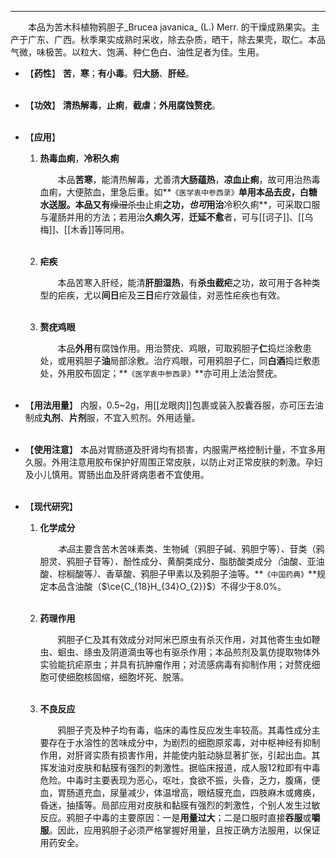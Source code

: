 ---

&emsp;&emsp;本品为苦木科植物鸦胆子_Brucea javanica_ (L.) Merr. 的干燥成熟果实。主产于广东、广西。秋季果实成熟时采收，除去杂质，晒干，除去果壳，取仁。本品气微，味极苦。以粒大、饱满、种仁色白、油性足者为佳。生用。

- 【**药性**】
	**苦**，**寒**；**有小毒**。**归大肠**、**肝经**。<br></br>

- 【**功效**】
	**清热解毒**，**止痢**，**截虐**；**外用腐蚀赘疣**。<br></br>

- 【**应用**】
	1. **热毒血痢**，**冷积久痢**
		
		&emsp;&emsp;本品**苦寒**，能清热解毒，尤善清**大肠蕴热**，**凉血止痢**，故可用治热毒血痢，大便脓血，里急后重。如**`《医学衷中参西录》`**单用本品去皮，**白糖**水送服。本品又有**~~燥湿杀虫~~止痢**之功，<dfn>也可</dfn>用治**冷积久痢**，可采取口服与灌肠并用的方法；若用治**久痢久泻**，**迁延不愈**者，可与[[诃子]]、[[乌梅]]、[[木香]]等同用。<br></br>
	
	2. **疟疾**
		
		&emsp;&emsp;本品苦寒入肝经，能清**肝胆湿热**，有**杀虫截疟**之功，故可用于各种类型的疟疾，尤以**间日**疟及**三日**疟疗效最佳，对恶性疟疾也有效。<br></br>
	
	3. **赘疣鸡眼**
		
		&emsp;&emsp;本品**外用**有腐蚀作用。用治赘疣、鸡眼，可取鸦胆子**仁**捣烂涂敷患处，或用鸦胆子**油**局部涂敷。治疗鸡眼，可用鸦胆子仁，同**白酒**捣烂敷患处，外用胶布固定；**`《医学衷中参西录》`**亦可用上法治赘疣。<br></br>

- 【**用法用量**】
	内服，0.5~2g，用[[龙眼肉]]包裹或装入胶囊吞服，亦可压去油制成**丸剂**、**片剂**服，不宜入煎剂。外用适量。<br></br>

- 【**使用注意**】
	本品对胃肠道及肝肾均有损害，内服需严格控制计量，不宜多用久服。外用注意用胶布保护好周围正常皮肤，以防止对正常皮肤的刺激。孕妇及小儿慎用。胃肠出血及肝肾病患者不宜使用。<br></br>

- 【**现代研究**】
	1. **化学成分**
		
		&emsp;&emsp;<dfn>本品</dfn>主要含苦木苦味素类<dfn>、</dfn>生物碱（鸦胆子碱、鸦胆宁等）<dfn>、</dfn>苷类（鸦胆灵、鸦胆子苷等）<dfn>、</dfn>酚性成分<dfn>、</dfn>黄酮类成分<dfn>、</dfn>脂肪酸类成分<dfn>（</dfn>油酸、亚油酸<dfn>、</dfn>棕榈酸等<dfn>）、</dfn>香草酸<dfn>、</dfn>鸦胆子甲素以及鸦胆子油等。**`《中国药典》`**规定本品含油酸（$\ce{C_{18}H_{34}O_{2}}$）不得少于8.0%。<br></br>
	
	2. **药理作用**
		
		&emsp;&emsp;鸦胆子仁及其有效成分对阿米巴原虫有杀灭作用<dfn>，</dfn>对其他寄生虫如鞭虫、蛔虫、绦虫及阴道滴虫等也有驱杀作用；本品煎剂及氯仿提取物体外实验能抗疟原虫；并具有抗肿瘤作用；对流感病毒有抑制作用；对赘疣细胞可使细胞核固缩，细胞坏死、脱落。<br></br>
	
	3. **不良反应**
	
		&emsp;&emsp;鸦胆子壳及种子均有毒，临床的毒性反应发生率较高。其毒性成分主要存在于水溶性的苦味成分中，为剧烈的细胞原浆毒，对中枢神经有抑制作用，对肝肾实质有损害作用，并能使内脏动脉显著扩张，引起出血。其挥发油对皮肤和黏膜有强烈的刺激性。据临床报道，成人服12粒即有中毒危险。中毒时主要表现为恶心，呕吐，食欲不振，头昏，乏力，腹痛，便血，胃肠道充血，尿量减少，体温增高，眼结膜充血，四肢麻木或瘫痪，昏迷，抽搐等。局部应用对皮肤和黏膜有强烈的刺激性，个别人发生过敏反应。鸦胆子中毒的主要原因：一是**用量过大**；二是口服时直接**吞服**或**嚼服**。因此，应用鸦胆子必须严格掌握好用量，且按正确方法服用，以保证用药安全。
